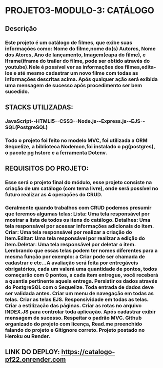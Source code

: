 # PROJETO3-MODULO-3: CATÁLOGO

## Descrição
### Este projeto é um catálogo de filmes, que exibe suas informações como: Nome do filme,nome do(s) Autores, Nome dos Atores, Ano de lançamento, Imagem(capa do filme), e Iframe(iframe do trailer do filme, pode ser obtido através do youtube).Nele é possível ver as informações dos filmes,edita-los e até mesmo cadastrar um novo filme com todas as informações descritas acima. Após qualquer ação será exibida uma mensagem de sucesso após procedimento ser bem sucedido.

## STACKS UTILIZADAS:
### JavaScript--HTMLl5--CSS3--Node.js--Express.js--EJS--SQL(PostgreSQL)
### Todo o projeto foi feito no modelo MVC, foi utilizada a ORM Sequelize, a biblioteca Nodemon,foi instalado o pg(postgres), o pacote pg hstore e a ferramenta Dotenv.

## REQUISITOS DO PROJETO:
### Esse será o projeto final do módulo, esse projeto consiste na criação de um catálogo (com tema livre), onde será possível no futuro realizar as 4 operações do CRUD.
### Geralmente quando trabalhos com CRUD podemos presumir que teremos algumas telas:                                                   Lista:                                                   Uma tela responsável por mostrar a lista de todos os itens do catálogo.                                                Detalhes: Uma tela responsável por acessar informações adicionais do item.                                                 Criar: Uma tela responsável por realizar a criação do item.Editar: Uma tela responsável por realizar a edição do item.Deletar: Uma tela responsável por deletar o item. Lembrando que essas telas podem ter nomes diferentes para a mesma função por exemplo: a Criar pode ser chamada de cadastrar e etc...A avaliação será feita por entregáveis obrigatórios, cada um valerá uma quantidade de pontos, todos começarão com 0 pontos, a cada item entregue, você receberá a quantia pertinente aquela entrega. Persistir os dados através do PostgreSQL com o Sequelize.                             Toda entrada de dados deve ser validada antes.          Criar um menu de navegação em todas as telas.           Criar as telas EJS. Responsividade em todas as telas.  Criar a estilização das páginas.                        Criar as rotas no arquivo INDEX.JS para controlar toda aplicação.                                              Após cadastrar exibir mensagem de sucesso.             Respeitar o padrão MVC.                                 Github organizado do projeto com licença, Read.me preenchido falando do projeto e Gitignore correto.                                                  Projeto postado no Heroku ou Render. 

## LINK DO DEPLOY: https://catalogo-pf22.onrender.com
